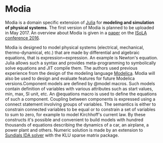 # Modia
Modia is a domain specific extension of [Julia](http://julialang.org/ "Julia") for **modeling and simulation of physical systems**. The first version of Modia is planned to be uploaded in May 2017. An overview about Modia is given in a [paper](http://link.springer.com/chapter/10.1007%2F978-3-319-47169-3_15) on the [ISoLA conference 2016](http://www.isola-conference.org/isola2016/).

Modia is designed to model physical systems (electrical, mechanical, thermo-dynamical, etc.) that are made by differential and algebraic equations, that is expression=expression. An example is Newton's equation. Julia allows such a syntax and provides meta-programming to symbolically solve equations and JIT compile them. The authors used previous experience from the design of the modeling language [Modelica](https://www.modelica.org/). Modia will also be used to design and evaluate features for future Modelica versions.Component models are defined by @model macros. Such models contain definition of variables with various attributes such as start values, min, max, SI unit, etc. An @equations macro is used to define the equations of such a component. Coupling between components is expressed using a connect statement involving groups of variables. The semantics is either to constrain connected variables to be equal or to constrain a set of variables to sum to zero, for example to model Kirchhoff's current law. By these constructs it's possible and convenient to build models with hundred thousands of equations describing the dynamics of a car, an airplane, a power plant and others. Numeric solution is made by an extension to [Sundials IDA solver](http://computation.llnl.gov/projects/sundials/ida) with the KLU sparse matrix package.